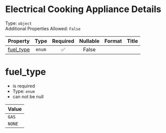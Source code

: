 
Electrical Cooking Appliance Details
====================================
  
Type: `object`  
Additional Properties Allowed: `False`  
  

|Property|Type|Required|Nullable|Format|Title|
| :---: | :---: | :---: | :---: | :---: | :---: |
|[fuel_type](#fuel_type)|`enum`|:white_check_mark:|False|||

fuel_type
=========
  
  
  

- is required
- Type: `enum`
- can not be null
  

|Value|
| :--- |
|`GAS`|
|`NONE`|
  
